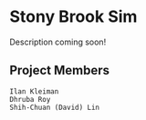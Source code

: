 # Stony Brook Sim

Description coming soon!

## Project Members

``` text
Ilan Kleiman
Dhruba Roy
Shih-Chuan (David) Lin
```